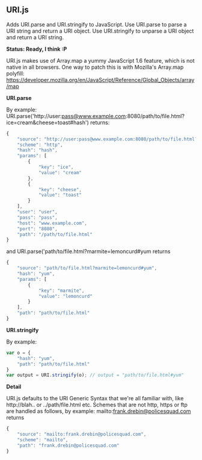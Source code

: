 URI.js
------
Adds URI.parse and URI.stringify to JavaScript. Use URI.parse to parse a URI string and return a URI object. Use URI.stringify to unparse a URI object and return a URI string.

__Status: Ready, I think :P__

URI.js makes use of Array.map a yummy JavaScript 1.6 feature, which is not native in all browsers.
One way to patch this is with Mozilla's Array.map polyfill: https://developer.mozilla.org/en/JavaScript/Reference/Global_Objects/array/map


__URI.parse__

By example: URI.parse('http://user:pass@www.example.com:8080/path/to/file.html?ice=cream&cheese=toast#hash') returns:

``` js
{
    "source": "http://user:pass@www.example.com:8080/path/to/file.html?ice=cream&cheese=toast#hash",
    "scheme": "http",
    "hash": "hash",
    "params": [
        {
            "key": "ice",
            "value": "cream"
        },
        {
            "key": "cheese",
            "value": "toast"
        }
    ],
    "user": "user",
    "pass": "pass",
    "host": "www.example.com",
    "port": "8080",
    "path": "/path/to/file.html"
}
```

and URI.parse('path/to/file.html?marmite=lemoncurd#yum returns

``` js
{
    "source": "path/to/file.html?marmite=lemoncurd#yum",
    "hash": "yum",
    "params": [
        {
            "key": "marmite",
            "value": "lemoncurd"
        }
    ],
    "path": "path/to/file.html"
}
```

__URI.stringify__

By example:

``` js
var o = {
    "hash": "yum",
    "path": "path/to/file.html"
}
var output = URI.stringify(o); // output = "path/to/file.html#yum"
```

__Detail__

URI.js defaults to the URI Generic Syntax that we're all familiar with, 
like http://blah.. or ../path/file.html etc. Schemes that are not
http, https or ftp are handled as follows, by example: mailto:frank.drebin@policesquad.com 
returns

``` js
{
    "source": "mailto:frank.drebin@policesquad.com",
    "scheme": "mailto",
    "path": "frank.drebin@policesquad.com"
}
```

